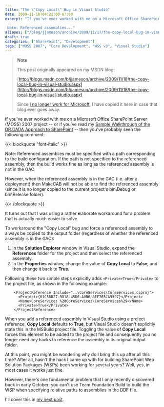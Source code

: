 ```yaml
---
title: "The \"Copy Local\" Bug in Visual Studio"
date: 2009-11-18T04:21:00-07:00
excerpt: "If you've ever worked with me on a Microsoft Office SharePoint Server (MOSS) 2007 project -- or if you've read my Sample Walkthrough of the DR.DADA Approach to SharePoint -- then you've probably seen the following comment: 
 
 Note: Referenced assemblies..."
aliases: ["/blog/jjameson/archive/2009/11/17/the-copy-local-bug-in-visual-studio.aspx", "/blog/jjameson/archive/2009/11/18/the-copy-local-bug-in-visual-studio.aspx"]
draft: true
categories: ["SharePoint", "Development"]
tags: ["MOSS 2007", "Core Development", "WSS v3", "Visual Studio"]
---
```


> **Note**
>
> This post originally appeared on my MSDN blog:
>
> [http://blogs.msdn.com/b/jjameson/archive/2009/11/18/the-copy-local-bug-in-visual-studio.aspx](http://blogs.msdn.com/b/jjameson/archive/2009/11/18/the-copy-local-bug-in-visual-studio.aspx)
>
> Since [I no longer work for Microsoft](/blog/jjameson/2011/09/02/last-day-with-microsoft), I have copied it here in case that blog ever goes away.

If you've ever worked with me on a Microsoft Office SharePoint Server (MOSS) 2007 project -- or if you've read my [Sample Walkthrough of the DR.DADA Approach to SharePoint](/blog/jjameson/2009/09/28/sample-walkthrough-of-the-dr-dada-approach-to-sharepoint) -- then you've probably seen the following comment:

{{< blockquote "font-italic" >}}

Note: Referenced assemblies must be specified with a path corresponding to the build configuration. If the path is not specified to the referenced assembly, then the build works fine as long as the referenced assembly is not in the GAC.

However, when the referenced assembly is in the GAC (i.e. after a deployment) then MakeCAB will not be able to find the referenced assembly (since it is no longer copied to the current project's bin\Debug or bin\Release folder).

{{< /blockquote >}}

It turns out that I was using a rather elaborate workaround for a problem that is actually much easier to solve.

To workaround the "Copy Local" bug and force a referenced assembly to always be copied to the output folder (regardless of whether the referenced assembly is in the GAC):

1. In the **Solution Explorer** window in Visual Studio, expand the **References** folder for the project and then select the referenced assembly.
2. In the **Properties** window, change the value of **Copy Local** to **False**, and then change it back to **True**.

Following these two simple steps explicitly adds `<Private>True</Private>` to the project file, as shown in the following example:

```
    <ProjectReference Include="..\CoreServices\CoreServices.csproj">
      <Project>{01C58D27-9818-45D6-A0B6-8EF765CA9397}</Project>
      <Name>CoreServices %28CoreServices\CoreServices%29</Name>
      <Private>True</Private>
    </ProjectReference>
```

When you add a referenced assembly in Visual Studio using a project reference, **Copy Local** defaults to **True**, but Visual Studio doesn't explicitly state this in the MSBuild project file. Toggling the value of **Copy Local** forces this element to be added to the project file and consequently you no longer need any hacks to reference the assembly in its original output folder.

At this point, you might be wondering why do I bring this up after all this time? After all, hasn't the hack I came up with for building SharePoint Web Solution Packages (WSPs) been working for several years? Well, yes, in most cases it works just fine.

However, there's one fundamental problem that I only recently discovered back in early October: you can't use Team Foundation Build to build the WSP when specifying relative paths to assemblies in the DDF file.

I'll cover this in [my next post](/blog/jjameson/2009/11/18/building-sharepoint-wsps-with-team-foundation-build).

